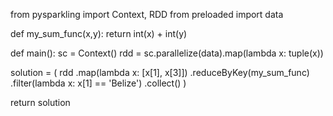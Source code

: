 from pysparkling import Context, RDD
from preloaded import data

def my_sum_func(x,y):
  return int(x) + int(y)

def main():
  sc = Context()
  rdd = sc.parallelize(data).map(lambda x: tuple(x))
  
  solution = (
    rdd
    .map(lambda x: [x[1], x[3]])
    .reduceByKey(my_sum_func)
    .filter(lambda x: x[1] == 'Belize')
    .collect()
  )
  
  return solution
